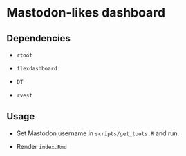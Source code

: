 # Mastodon-likes dashboard

## Dependencies

 * `rtoot`
 
 * `flexdashboard`
 
 * `DT`

 * `rvest`

## Usage

 * Set Mastodon username in `scripts/get_toots.R` and run.

 * Render `index.Rmd`

